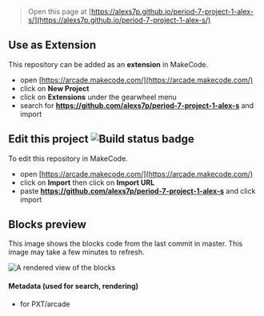  


> Open this page at [https://alexs7p.github.io/period-7-project-1-alex-s/](https://alexs7p.github.io/period-7-project-1-alex-s/)

## Use as Extension

This repository can be added as an **extension** in MakeCode.

* open [https://arcade.makecode.com/](https://arcade.makecode.com/)
* click on **New Project**
* click on **Extensions** under the gearwheel menu
* search for **https://github.com/alexs7p/period-7-project-1-alex-s** and import

## Edit this project ![Build status badge](https://github.com/alexs7p/period-7-project-1-alex-s/workflows/MakeCode/badge.svg)

To edit this repository in MakeCode.

* open [https://arcade.makecode.com/](https://arcade.makecode.com/)
* click on **Import** then click on **Import URL**
* paste **https://github.com/alexs7p/period-7-project-1-alex-s** and click import

## Blocks preview

This image shows the blocks code from the last commit in master.
This image may take a few minutes to refresh.

![A rendered view of the blocks](https://github.com/alexs7p/period-7-project-1-alex-s/raw/master/.github/makecode/blocks.png)

#### Metadata (used for search, rendering)

* for PXT/arcade
<script src="https://makecode.com/gh-pages-embed.js"></script><script>makeCodeRender("{{ site.makecode.home_url }}", "{{ site.github.owner_name }}/{{ site.github.repository_name }}");</script>
